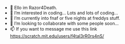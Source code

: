 - 👋 Ello im Razor4Death.
- 👀 I’m interested in coding... Lots and lots of coding...
- 🌱 I’m currently into fnaf or five nights at freddys stuff.
- 💞️ I’m looking to collaborate with some people soon...
- 📫 If you want to message me use this link https://scratch.mit.edu/users/f4tal3rR0rs4nS/

<!---
Razor4Death/Razor4Death is a ✨ special ✨ repository because its `README.md` (this file) appears on your GitHub profile.
You can click the Preview link to take a look at your changes.
--->
